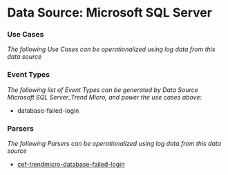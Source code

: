 Data Source: Microsoft SQL Server
=================================

### Use Cases

_The following Use Cases can be operationalized using log data from this data source_



### Event Types

_The following list of Event Types can be generated by Data Source Microsoft SQL Server_Trend Micro, and power the use cases above:_

- database-failed-login


### Parsers

_The following Parsers can be operationalized using log data from this data source_

* [cef-trendmicro-database-failed-login](parserContent_cef-trendmicro-database-failed-login.md)
